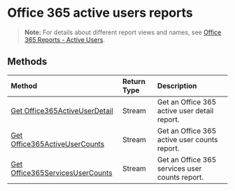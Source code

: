 # Office 365 active users reports

> **Note:** For details about different report views and names, see [Office 365 Reports - Active Users](https://support.office.com/client/Active-Users-fc1cf1d0-cd84-43fd-adb7-a4c4dfa8112d).

## Methods
| Method                                   | Return Type | Description                              |
| :--------------------------------------- | :---------- | :--------------------------------------- |
| [Get Office365ActiveUserDetail](../api/reportroot_office365activeuserdetail.md) | Stream      | Get an Office 365 active user detail report. |
| [Get Office365ActiveUserCounts](../api/reportroot_office365activeusercounts.md) | Stream      | Get an Office 365 active user counts report. |
| [Get Office365ServicesUserCounts](../api/reportroot_office365servicesusercounts.md) | Stream      | Get an Office 365 services user counts report. |
